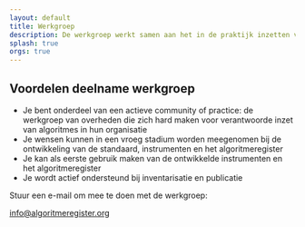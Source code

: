 ```yaml
---
layout: default
title: Werkgroep
description: De werkgroep werkt samen aan het in de praktijk inzetten van algoritmeregisters en daarvan leren. Tweewekelijks bespreken we de voortgang en maandelijks houden we open bijeenkomsten waarin we de ervaringen bespreken en concrete feedback uit de praktijk ophalen. Die verwerken we in volgende versies van de standaard, instrumenten en het algoritmeregister.
splash: true
orgs: true
---
```

## Voordelen deelname werkgroep

<ul class="mb4">
<li>Je bent onderdeel van een actieve community of practice: de werkgroep van overheden die zich hard maken voor verantwoorde inzet van algoritmes in hun organisatie</li>
<li>Je wensen kunnen in een vroeg stadium worden meegenomen bij de ontwikkeling van de standaard, instrumenten en het algoritmeregister</li>
<li>Je kan als eerste gebruik maken van de ontwikkelde instrumenten en het algoritmeregister</li>
<li>Je wordt actief ondersteund bij inventarisatie en publicatie</li>
</ul>

Stuur een e-mail om mee te doen met de werkgroep:

<a href="mailto:info@algoritmeregister.org" class="btn display-inline-block mb4">info@algoritmeregister.org</a>

